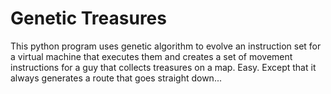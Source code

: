 # Genetic Treasures

This python program uses genetic algorithm to evolve an instruction set for a virtual machine that
executes them and creates a set of movement instructions for a guy that collects treasures on a
map. Easy. Except that it always generates a route that goes straight down...
